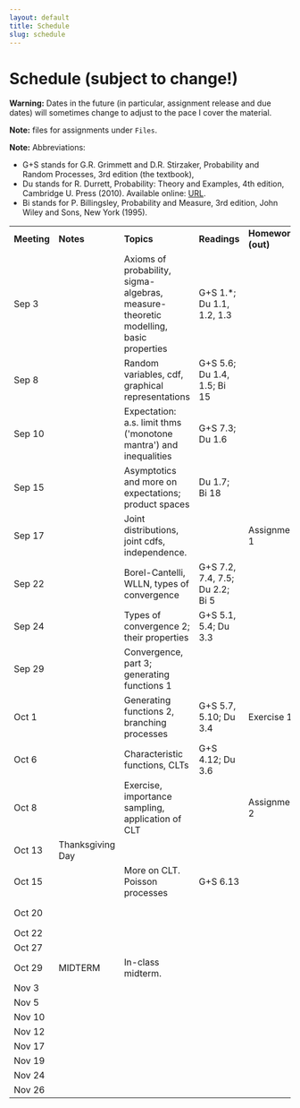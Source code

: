 ```yaml
---
layout: default
title: Schedule
slug: schedule
---
```


Schedule (subject to change!)
=============================

**Warning:** Dates in the future (in particular, assignment release and due dates) will sometimes change to adjust to the pace I cover the material.

**Note:** files for assignments under ``Files``. 

**Note:** Abbreviations:

- G+S stands for G.R. Grimmett and D.R. Stirzaker, Probability and Random Processes, 3rd edition (the textbook),
- Du stands for  R. Durrett, Probability: Theory and Examples, 4th edition, Cambridge U. Press (2010). Available online: [URL](http://www.math.duke.edu/~rtd/PTE/PTE4_1.pdf).
- Bi stands for P. Billingsley, Probability and Measure, 3rd edition, John Wiley and Sons,
New York (1995).

<table>  <tr>    <td><b>Meeting</b></td>    <td><b>Notes</b></td>    <td><b>Topics</b></td>    <td><b>Readings</b></td>    <td><b>Homework (out)</b></td>    <td><b>Homework (due)</b></td>  </tr>  <tr>    <td>Sep 3</td>    <td></td>    <td>Axioms of probability, sigma-algebras, measure-theoretic modelling, basic properties</td>    <td>G+S 1.*; Du 1.1, 1.2, 1.3</td>    <td></td>    <td></td>  </tr>  <tr>    <td>Sep 8</td>    <td></td>    <td>Random variables, cdf, graphical representations</td>    <td>G+S 5.6; Du 1.4, 1.5; Bi 15</td>    <td></td>    <td></td>  </tr>  <tr>    <td>Sep 10</td>    <td></td>    <td>Expectation: a.s. limit thms ('monotone mantra') and inequalities</td>    <td>G+S 7.3; Du 1.6</td>    <td></td>    <td></td>  </tr>  <tr>    <td>Sep 15</td>    <td></td>    <td>Asymptotics and more on expectations; product spaces</td>    <td>Du 1.7; Bi 18</td>    <td></td>    <td></td>  </tr>  <tr>    <td>Sep 17</td>    <td></td>    <td>Joint distributions, joint cdfs, independence.</td>    <td></td>    <td>Assignment 1</td>    <td></td>  </tr>  <tr>    <td>Sep 22</td>    <td></td>    <td>Borel-Cantelli, WLLN, types of convergence</td>    <td>G+S 7.2, 7.4, 7.5; Du 2.2; Bi 5</td>    <td></td>    <td></td>  </tr>  <tr>    <td>Sep 24</td>    <td></td>    <td>Types of convergence 2; their properties</td>    <td>G+S 5.1, 5.4; Du 3.3</td>    <td></td>    <td></td>  </tr>  <tr>    <td>Sep 29</td>    <td></td>    <td>Convergence, part 3; generating functions 1</td>    <td></td>    <td></td>    <td>Assignment 1</td>  </tr>  <tr>    <td>Oct 1</td>    <td></td>    <td>Generating functions 2, branching processes</td>    <td>G+S 5.7, 5.10; Du 3.4</td>    <td>Exercise 1</td>    <td></td>  </tr>  <tr>    <td>Oct 6</td>    <td></td>    <td>Characteristic functions, CLTs</td>    <td>G+S 4.12; Du 3.6</td>    <td></td>    <td></td>  </tr>  <tr>    <td>Oct 8</td>    <td></td>    <td>Exercise, importance sampling, application of CLT</td>    <td></td>    <td>Assignment 2</td>    <td>Exercise 1</td>  </tr>  <tr>    <td>Oct 13</td>    <td>Thanksgiving Day</td>    <td></td>    <td></td>    <td></td>    <td></td>  </tr>  <tr>    <td>Oct 15</td>    <td></td>    <td>More on CLT. Poisson processes </td>    <td>G+S 6.13</td>    <td></td>    <td></td>  </tr>  <tr>    <td>Oct 20</td>    <td></td>    <td></td>    <td></td>    <td></td>    <td>Assignment 2</td>  </tr>  <tr>    <td>Oct 22</td>    <td></td>    <td></td>    <td></td>    <td></td>    <td></td>  </tr>  <tr>    <td>Oct 27</td>    <td></td>    <td></td>    <td></td>    <td></td>    <td></td>  </tr>  <tr>    <td>Oct 29</td>    <td>MIDTERM</td>    <td>In-class midterm.</td>    <td></td>    <td></td>    <td></td>  </tr>  <tr>    <td>Nov 3</td>    <td></td>    <td></td>    <td></td>    <td></td>    <td></td>  </tr>  <tr>    <td>Nov 5</td>    <td></td>    <td></td>    <td></td>    <td></td>    <td></td>  </tr>  <tr>    <td>Nov 10</td>    <td></td>    <td></td>    <td></td>    <td></td>    <td></td>  </tr>  <tr>    <td>Nov 12</td>    <td></td>    <td></td>    <td></td>    <td></td>    <td></td>  </tr>  <tr>    <td>Nov 17</td>    <td></td>    <td></td>    <td></td>    <td></td>    <td></td>  </tr>  <tr>    <td>Nov 19</td>    <td></td>    <td></td>    <td></td>    <td></td>    <td></td>  </tr>  <tr>    <td>Nov 24</td>    <td></td>    <td></td>    <td></td>    <td></td>    <td></td>  </tr>  <tr>    <td>Nov 26</td>    <td></td>    <td></td>    <td></td>    <td></td>    <td></td>  </tr><!-- schedule --></table>

